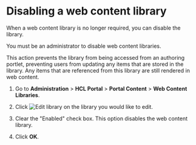 # Disabling a web content library

When a web content library is no longer required, you can disable the library.

You must be an administrator to disable web content libraries.

This action prevents the library from being accessed from an authoring portlet, preventing users from updating any items that are stored in the library. Any items that are referenced from this library are still rendered in web content.

1.  Go to **Administration** \> **HCL Portal** \> **Portal Content** \> **Web Content Libraries**.

2.  Click ![Edit library](../../../../../images/edit.jpg) on the library you would like to edit.

3.  Clear the "Enabled" check box. This option disables the web content library.

4.  Click **OK**.


<!--

**Parent topic:**[Managing web content libraries](../panel_help/wcm_admin_libraries.md) -->


